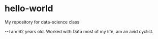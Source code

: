 # hello-world
My repository for data-science class

--I am 62 years old.  Worked with Data most of my life, am an avid cyclist.

